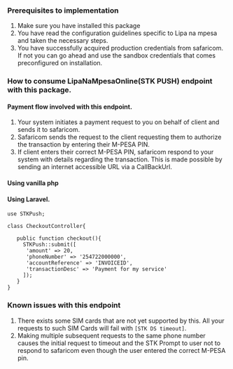 ### Prerequisites to implementation
1. Make sure you have installed this package
2. You have read the configuration guidelines specific to Lipa na mpesa and taken the necessary steps.
3. You have successfully acquired production credentials from safaricom. If not you can go ahead and use the sandbox credentials that comes preconfigured on installation.

### How to consume LipaNaMpesaOnline(STK PUSH) endpoint with this package.
#### Payment flow involved with this endpoint.
1. Your system initiates a payment request to you on behalf of client and sends it to safaricom.
2. Safaricom sends the request to the client requesting them to authorize the transaction by entering their M-PESA PIN.
3. If client enters their correct M-PESA PIN, safaricom respond to your system with details regarding the transaction. This is made possible by sending an internet accessible URL via a CallBackUrl.

#### Using vanilla php


#### Using Laravel.
```
use STKPush;

class CheckoutController{

   public function checkout(){
     STKPush::submit([
      'amount' => 20,
      'phoneNumber' => '254722000000',
      'accountReference' => 'INVOICEID', 
      'transactionDesc' => 'Payment for my service'
     ]); 
   }
}

```

### Known issues with this endpoint
1. There exists some SIM cards that are not yet supported by this. All your requests to such SIM Cards will fail with `[STK DS timeout]`.
2. Making multiple subsequent requests to the same phone number causes the initial request to timeout and the STK Prompt to user not to respond to safaricom even though the user entered the correct M-PESA pin.
